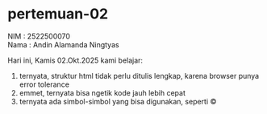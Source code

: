 # pertemuan-02
NIM : 2522500070<br>
Nama : Andin Alamanda Ningtyas<br>

Hari ini, Kamis 02.Okt.2025 kami belajar:<br>
1) ternyata, struktur html tidak perlu ditulis lengkap, karena browser punya error tolerance<br>
2) emmet, ternyata bisa ngetik kode jauh lebih cepat
3) ternyata ada simbol-simbol yang bisa digunakan, seperti &copy;